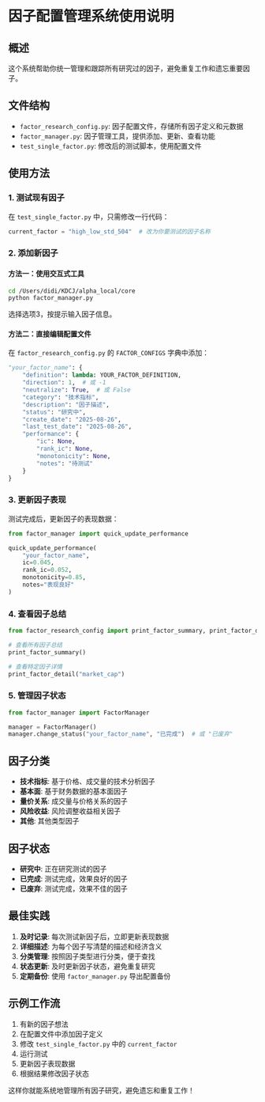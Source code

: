 # 因子配置管理系统使用说明

## 概述

这个系统帮助你统一管理和跟踪所有研究过的因子，避免重复工作和遗忘重要因子。

## 文件结构

- `factor_research_config.py`: 因子配置文件，存储所有因子定义和元数据
- `factor_manager.py`: 因子管理工具，提供添加、更新、查看功能
- `test_single_factor.py`: 修改后的测试脚本，使用配置文件

## 使用方法

### 1. 测试现有因子

在 `test_single_factor.py` 中，只需修改一行代码：

```python
current_factor = "high_low_std_504"  # 改为你要测试的因子名称
```

### 2. 添加新因子

#### 方法一：使用交互式工具

```bash
cd /Users/didi/KDCJ/alpha_local/core
python factor_manager.py
```

选择选项3，按提示输入因子信息。

#### 方法二：直接编辑配置文件

在 `factor_research_config.py` 的 `FACTOR_CONFIGS` 字典中添加：

```python
"your_factor_name": {
    "definition": lambda: YOUR_FACTOR_DEFINITION,
    "direction": 1,  # 或 -1
    "neutralize": True,  # 或 False
    "category": "技术指标",
    "description": "因子描述",
    "status": "研究中",
    "create_date": "2025-08-26",
    "last_test_date": "2025-08-26",
    "performance": {
        "ic": None,
        "rank_ic": None,
        "monotonicity": None,
        "notes": "待测试"
    }
}
```

### 3. 更新因子表现

测试完成后，更新因子的表现数据：

```python
from factor_manager import quick_update_performance

quick_update_performance(
    "your_factor_name",
    ic=0.045,
    rank_ic=0.052,
    monotonicity=0.85,
    notes="表现良好"
)
```

### 4. 查看因子总结

```python
from factor_research_config import print_factor_summary, print_factor_detail

# 查看所有因子总结
print_factor_summary()

# 查看特定因子详情
print_factor_detail("market_cap")
```

### 5. 管理因子状态

```python
from factor_manager import FactorManager

manager = FactorManager()
manager.change_status("your_factor_name", "已完成")  # 或 "已废弃"
```

## 因子分类

- **技术指标**: 基于价格、成交量的技术分析因子
- **基本面**: 基于财务数据的基本面因子
- **量价关系**: 成交量与价格关系的因子
- **风险收益**: 风险调整收益相关因子
- **其他**: 其他类型因子

## 因子状态

- **研究中**: 正在研究测试的因子
- **已完成**: 测试完成，效果良好的因子
- **已废弃**: 测试完成，效果不佳的因子

## 最佳实践

1. **及时记录**: 每次测试新因子后，立即更新表现数据
2. **详细描述**: 为每个因子写清楚的描述和经济含义
3. **分类管理**: 按照因子类型进行分类，便于查找
4. **状态更新**: 及时更新因子状态，避免重复研究
5. **定期备份**: 使用 `factor_manager.py` 导出配置备份

## 示例工作流

1. 有新的因子想法
2. 在配置文件中添加因子定义
3. 修改 `test_single_factor.py` 中的 `current_factor`
4. 运行测试
5. 更新因子表现数据
6. 根据结果修改因子状态

这样你就能系统地管理所有因子研究，避免遗忘和重复工作！
